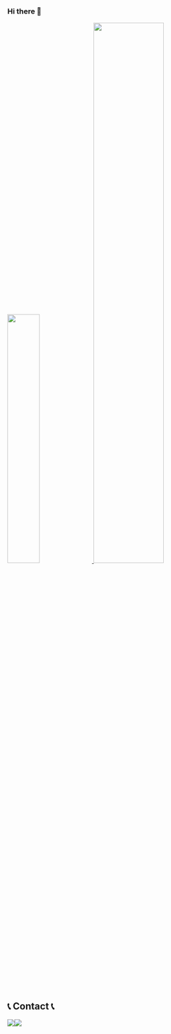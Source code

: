 ### Hi there 👋

<!--
**Mingyu0626/Mingyu0626** is a ✨ _special_ ✨ repository because its `README.md` (this file) appears on your GitHub profile.

Here are some ideas to get you started:

- 🔭 I’m currently working on ...
- 🌱 I’m currently learning ...
- 👯 I’m looking to collaborate on ...
- 🤔 I’m looking for help with ...
- 💬 Ask me about ...
- 📫 How to reach me: ...
- 😄 Pronouns: ...
- ⚡ Fun fact: ...
-->
<a href="https://github.com/anuraghazra/github-readme-stats">
    <img src="https://github-readme-stats.vercel.app/api/top-langs/?username=Mingyu0626&layout=donut&show_icons=true&theme=material-palenight&hide_border=true&bg_color=088A08&icon_color=088A08&text_color=fff&title_color=00FF00&count_private=true&exclude_repo=Face-Transfer-Application" width=38% />
</a>
<a href="https://github.com/anuraghazra/github-readme-stats">
  <img src="https://github-readme-stats.vercel.app/api?username=Mingyu0626&show_icons=true&theme=material-palenight&hide_border=true&bg_color=20232a&icon_color=088A08&text_color=fff&title_color=088A08&count_private=true" width=56% />
</a>

## 📞 Contact 📞
<div style="display:flex; flex-direction:row;">
    <a href="mailto:st3265@gmail.com">
        <img src="https://img.shields.io/badge/
        Gmail-EA4335?style=for-the-badge&logo=Gmail&logoColor=white"> 
    </a>
    <a href="https://www.instagram.com/choimingyu_0626">
        <img src="https://img.shields.io/badge/
        Instagram-E4405F?style=for-the-badge&logo=Instagram&logoColor=white"> 
    </a>
